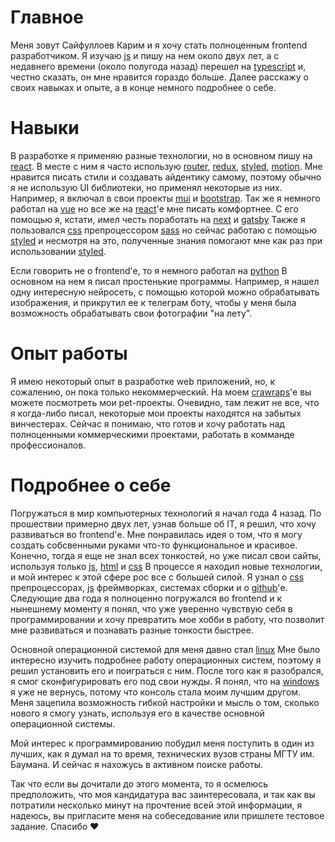 # Главное

Меня зовут Сайфуллоев Карим и я хочу стать полноценным frontend разработчиком. Я изучаю [js]() и пишу на нем около двух лет, а с недавнего времени (около полугода назад) перешел на [typescript]() и, честно сказать, он мне нравится гораздо больше. Далее расскажу о своих навыках и опыте, а в конце немного подробнее о себе.

# Навыки

В разработке я применяю разные технологии, но в основном пишу на [react](). В месте с ним я часто использую [router](), [redux](), [styled](), [motion](). Мне нравится писать стили и создавать айдентику самому, поэтому обычно я не использую UI библиотеки, но применял некоторые из них. Например, я включал в свои проекты [mui]() и [bootstrap](). Так же я немного работал на [vue]() но все же на [react]()'е мне писать комфортнее. С его помощью я, кстати, имел честь поработать на [next]() и [gatsby]() Также я пользовался [css]() препроцессором [sass]() но сейчас работаю с помощью [styled]() и несмотря на это, полученные знания помогают мне как раз при использовании [styled]().

Если говорить не о frontend'e, то я немного работал на [python]() В основном на нем я писал простенькие программы. Например, я нашел одну интересную нейросеть, с помощью которой можно обрабатывать изображения, и прикрутил ее к телеграм боту, чтобы у меня была возможность обрабатывать свои фотографии "на лету".

# Опыт работы

Я имею некоторый опыт в разработке web приложений, но, к сожалению, он пока только некоммерческий. На моем [crawraps]()'e вы можете посмотреть мои pet-проекты. Очевидно, там лежит не все, что я когда-либо писал, некоторые мои проекты находятся на забытых винчестерах. Сейчас я понимаю, что готов и хочу работать над полноценными коммерческими проектами, работать в комманде профессионалов.

# Подробнее о себе

Погружаться в мир компьютерных технологий я начал года 4 назад. По прошествии примерно двух лет, узнав больше об IT, я решил, что хочу развиваться во frontend'е. Мне понравилась идея о том, что я могу создать собсвенными руками что-то функциональное и красивое. Конечно, тогда я еще не знал всех тонкостей, но уже писал свои сайты, используя только [js](), [html]() и [css]() В процессе я находил новые технологии, и мой интерес к этой сфере рос все с большей силой. Я узнал о [css]() препроцессорах, [js]() фреймворках, системах сборки и о [github]()'е. Следующие два года я полноценно погружался во frontend и к нынешнему моменту я понял, что уже уверенно чувствую себя в программировании и хочу превратить мое хобби в работу, что позволит мне развиваться и познавать разные тонкости быстрее.

Основной операционной системой для меня давно стал [linux]() Мне было интересно изучить подробнее работу операционных систем, поэтому я решил установить его и поиграться с ним. После того как я разобрался, я смог сконфигурировать его под свои нужды. Я понял, что на [windows]() я уже не вернусь, потому что консоль стала моим лучшим другом. Меня зацепила возможность гибкой настройки и мысль о том, сколько нового я смогу узнать, используя его в качестве основной операционной системы.

Мой интерес к программированию побудил меня поступить в один из лучших, как я думал на то время, технических вузов страны МГТУ им. Баумана. И сейчас я нахожусь в активном поиске работы.

Так что если вы дочитали до этого момента, то я осмелюсь предположить, что моя кандидатура вас заинтересовала, и так как вы потратили несколько минут на прочтение всей этой информации, я надеюсь, вы пригласите меня на собеседование или пришлете тестовое задание. Спасибо ♥

